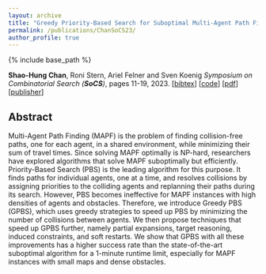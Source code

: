 ```yaml
---
layout: archive
title: "Greedy Priority-Based Search for Suboptimal Multi-Agent Path Finding"
permalink: /publications/ChanSoCS23/
author_profile: true
---
```


{% include base_path %}

**Shao-Hung Chan**, Roni Stern, Ariel Felner and Sven Koenig
<i>Symposium on Combinatorial Search (**SoCS**)</i>, pages 11-19, 2023.
[<a href="javascript:void(0)" onclick="(function(target, id) { if ($('#' + id).css('display') == 'block') { $('#' + id).hide('fast'); $(target).text('bibtex') } else { $('#' + id).show('fast'); $(target).text('bibtex▲') } })(this, 'bibtex-ChanSoCS23');">bibtex</a>]
[[code](https://github.com/shchan13/GPBS)]
[[pdf](https://shchan13.github.io/files/2023-socs.pdf)]
[[publisher](https://ojs.aaai.org/index.php/SOCS/article/view/27278)]
<div id="bibtex-ChanSoCS23" style="display:none">
<pre>@inproceedings{ChanSoCS23,
  author    = {Shao-Hung Chan and Roni Stern and Ariel Felner and Sven Koenig},
  title     = {Greedy Priority-Based Search for Suboptimal Multi-Agent Path Finding},
  booktitle = {Proceedings of the Symposium on Combinatorial Search (SoCS)},
  pages     = {11--19},
  year      = {2023}
}
</pre></div>

## Abstract
Multi-Agent Path Finding (MAPF) is the problem of finding collision-free paths, one for each agent, in a shared environment, while minimizing their sum of travel times. Since solving MAPF optimally is NP-hard, researchers have explored algorithms that solve MAPF suboptimally but efficiently. Priority-Based Search (PBS) is the leading algorithm for this purpose. It finds paths for individual agents, one at a time, and resolves collisions by assigning priorities to the colliding agents and replanning their paths during its search. However, PBS becomes ineffective for MAPF instances with high densities of agents and obstacles. Therefore, we introduce Greedy PBS (GPBS), which uses greedy strategies to speed up PBS by minimizing the number of collisions between agents. We then propose techniques that speed up GPBS further, namely partial expansions, target reasoning, induced constraints, and soft restarts. We show that GPBS with all these improvements has a higher success rate than the state-of-the-art suboptimal algorithm for a 1-minute runtime limit, especially for MAPF instances with small maps and dense obstacles.